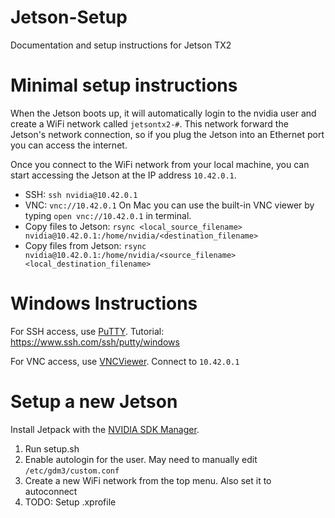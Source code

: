 # Jetson-Setup
Documentation and setup instructions for Jetson TX2

# Minimal setup instructions
When the Jetson boots up, it will automatically login to the nvidia user and create a WiFi network called `jetsontx2-#`. This network forward the Jetson's network connection, so if you plug the Jetson into an Ethernet port you can access the internet. 

Once you connect to the WiFi network from your local machine, you can start accessing the Jetson at the IP address `10.42.0.1`. 
* SSH: `ssh nvidia@10.42.0.1`
* VNC: `vnc://10.42.0.1` On Mac you can use the built-in VNC viewer by typing `open vnc://10.42.0.1` in terminal.
* Copy files to Jetson: `rsync <local_source_filename> nvidia@10.42.0.1:/home/nvidia/<destination_filename>`
* Copy files from Jetson: `rsync nvidia@10.42.0.1:/home/nvidia/<source_filename> <local_destination_filename>`

# Windows Instructions
For SSH access, use [PuTTY](https://www.chiark.greenend.org.uk/~sgtatham/putty/latest.html). Tutorial: https://www.ssh.com/ssh/putty/windows

For VNC access, use [VNCViewer](https://www.realvnc.com/en/connect/download/viewer/windows/). Connect to `10.42.0.1`

# Setup a new Jetson
Install Jetpack with the [NVIDIA SDK Manager](https://developer.nvidia.com/nvidia-sdk-manager).

1. Run setup.sh
2. Enable autologin for the user. May need to manually edit `/etc/gdm3/custom.conf`
3. Create a new WiFi network from the top menu. Also set it to autoconnect
4. TODO: Setup .xprofile
